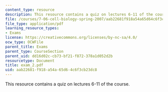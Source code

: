 ```yaml
---
content_type: resource
description: This resource contains a quiz on lectures 6-11 of the course.
file: /courses/7-06-cell-biology-spring-2007/aab22681f918a54a65d64c6f3cb23dc8_exam_2.pdf
file_type: application/pdf
learning_resource_types:
- Exams
license: https://creativecommons.org/licenses/by-nc-sa/4.0/
ocw_type: OCWFile
parent_title: Exams
parent_type: CourseSection
parent_uid: dd16d02c-cb73-bf21-f872-378a1d052d2b
resourcetype: Document
title: exam_2.pdf
uid: aab22681-f918-a54a-65d6-4c6f3cb23dc8
---
```

This resource contains a quiz on lectures 6-11 of the course.